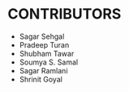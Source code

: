 # CONTRIBUTORS

- Sagar Sehgal
- Pradeep Turan
- Shubham Tawar
- Soumya S. Samal
- Sagar Ramlani
- Shrinit Goyal
